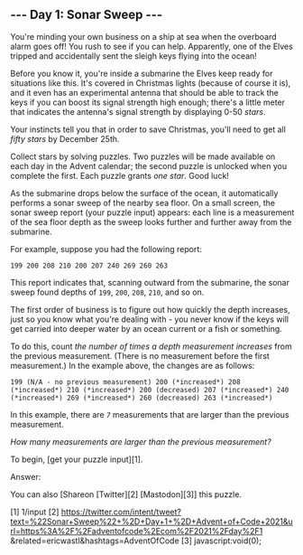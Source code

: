 
## --- Day 1: Sonar Sweep ---

You're minding your own business on a ship at sea when the overboard alarm goes off! You rush to see if you can help. Apparently, one of the Elves
tripped and accidentally sent the sleigh keys flying into the ocean!

Before you know it, you're inside a submarine the Elves keep ready for situations like this. It's covered in Christmas lights (because of course it
is), and it even has an experimental antenna that should be able to track the keys if you can boost its signal strength high enough; there's a
little meter that indicates the antenna's signal strength by displaying 0-50 *stars*.

Your instincts tell you that in order to save Christmas, you'll need to get all *fifty stars* by December 25th.

Collect stars by solving puzzles. Two puzzles will be made available on each day in the Advent calendar; the second puzzle is unlocked when you
complete the first. Each puzzle grants *one star*. Good luck!

As the submarine drops below the surface of the ocean, it automatically performs a sonar sweep of the nearby sea floor. On a small screen, the
sonar sweep report (your puzzle input) appears: each line is a measurement of the sea floor depth as the sweep looks further and further away from
the submarine.

For example, suppose you had the following report:

`199
200
208
210
200
207
240
269
260
263
`

This report indicates that, scanning outward from the submarine, the sonar sweep found depths of `199`, `200`, `208`, `210`, and so on.

The first order of business is to figure out how quickly the depth increases, just so you know what you're dealing with - you never know if the
keys will get carried into deeper water by an ocean current or a fish or something.

To do this, count *the number of times a depth measurement increases* from the previous measurement. (There is no measurement before the first
measurement.) In the example above, the changes are as follows:

`199 (N/A - no previous measurement)
200 (*increased*)
208 (*increased*)
210 (*increased*)
200 (decreased)
207 (*increased*)
240 (*increased*)
269 (*increased*)
260 (decreased)
263 (*increased*)
`

In this example, there are *`7`* measurements that are larger than the previous measurement.

*How many measurements are larger than the previous measurement?*

To begin, [get your puzzle input][1].

Answer:

You can also [Shareon [Twitter][2] [Mastodon][3]] this puzzle.

[1] 1/input
[2] https://twitter.com/intent/tweet?text=%22Sonar+Sweep%22+%2D+Day+1+%2D+Advent+of+Code+2021&url=https%3A%2F%2Fadventofcode%2Ecom%2F2021%2Fday%2F1
&related=ericwastl&hashtags=AdventOfCode
[3] javascript:void(0);

